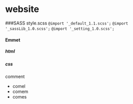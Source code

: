 # website
###SASS
style.scss
`@import '_default_1.1.scss';`
`@import '_sassLib_1.0.scss';`
`@import '_setting_1.0.scss';`

#### Emmet
##### html
##### css
comment
- comel
- comem
- comes